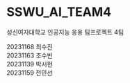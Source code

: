 # SSWU_AI_TEAM4

성신여자대학교 인공지능 응용 팀프로젝트 4팀 
             
20231168 최수진             
20231163 조수빈            
20231139 박시현           
20231159 전민선             
